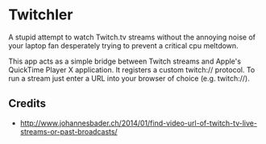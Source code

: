 Twitchler
=========

A stupid attempt to watch Twitch.tv streams without the annoying
noise of your laptop fan desperately trying to prevent a critical cpu meltdown.

This app acts as a simple bridge between Twitch streams and Apple's QuickTime
Player X application. It registers a custom twitch:// protocol. To run a stream
just enter a URL into your browser of choice (e.g. twitch://<channelname>).

Credits
-------

* http://www.johannesbader.ch/2014/01/find-video-url-of-twitch-tv-live-streams-or-past-broadcasts/
